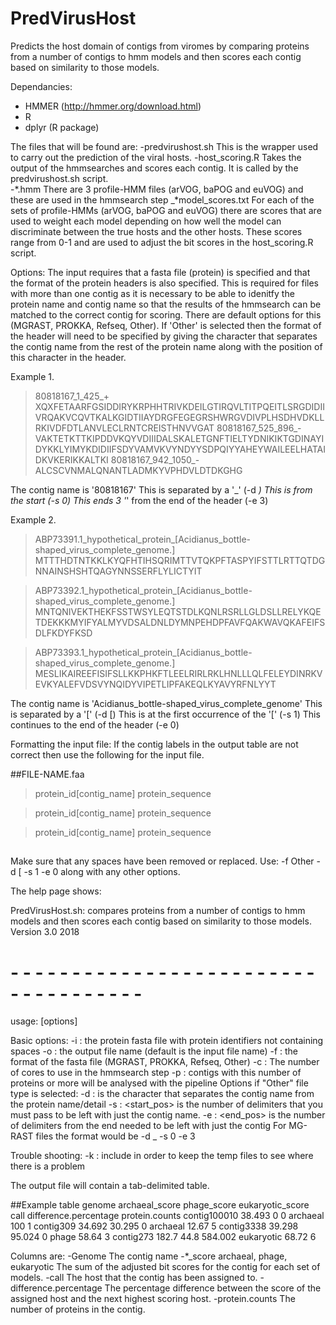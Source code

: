 # PredVirusHost
Predicts the host domain of contigs from viromes by comparing proteins from a number of 
contigs to hmm models and then scores each contig based on similarity to those models.



Dependancies:
- HMMER (http://hmmer.org/download.html)
- R
- dplyr (R package)



The files that will be found are:
-predvirushost.sh
	This is the wrapper used to carry out the prediction of the viral hosts. 
-host_scoring.R
	Takes the output of the hmmsearches and scores each contig. It is called by the 
	predvirushost.sh script.	
-*.hmm
	There are 3 profile-HMM files (arVOG, baPOG and euVOG) and these are used in the
	hmmsearch step
_*model_scores.txt
	For each of the sets of profile-HMMs (arVOG, baPOG and euVOG) there are scores that are used to weight each 
	model depending on how well the model can discriminate between the true hosts and 
	the other hosts. These scores range from 0-1 and are used to adjust the bit scores 
	in the host_scoring.R script.

Options:
The input requires that a fasta file (protein) is specified and that the format of the 
protein headers is also specified. This is required for files with more than one contig as
it is necessary to be able to idenitfy the protein name and contig name so that the results
of the hmmsearch can be matched to the correct contig for scoring. There are default options
for this (MGRAST, PROKKA, Refseq, Other). If 'Other' is selected then the format of the 
header will need to be specified by giving the character that separates the contig name from
the rest of the protein name along with the position of this character in the header.

Example 1.

>80818167_1_425_+
XQXFETAARFGSIDDIRYKRPHHTRIVKDEILGTIRQVLTITPQEITLSRGDIDIIVRQAKVCQVTKALKGIDTIIAYDRGFEGEGRSHWRGVDIVPLHSDHVDKLLRKIVDFDTLANVLECLRNTCREISTHNVVGAT
>80818167_525_896_-
VAKTETKTTKIPDDVKQYVDIIIDALSKALETGNFTIELTYDNIKIKTGDINAYIDYKKLYIMYKDIDIIFSDYVAMVKVYNDYYSDPQIYYAHEYWAILEELHATAIDKVKERIKKALTKI
>80818167_942_1050_-
ALCSCVNMALQNANTLADMKYVPHDVLDTDKGHG

The contig name is '80818167'
This is separated by a '_' (-d _)
This is from the start (-s 0)
This ends 3 '_' from the end of the header (-e 3) 

Example 2.

>ABP73391.1_hypothetical_protein_[Acidianus_bottle-shaped_virus_complete_genome.]
MTTTHDTNTKKLKYQFHTIHSQRIMTTVTQKPFTASPYIFSTTLRTTQTDGNNAINSHSHTQAGYNNSSERFLYLICTYIT

>ABP73392.1_hypothetical_protein_[Acidianus_bottle-shaped_virus_complete_genome.]
MNTQNIVEKTHEKFSSTWSYLEQTSTDLKQNLRSRLLGLDSLLRELYKQETDEKKKMYIFYALMYVDSALDNLDYMNPEHDPFAVFQAKWAVQKAFEIFSDLFKDYFKSD

>ABP73393.1_hypothetical_protein_[Acidianus_bottle-shaped_virus_complete_genome.]
MESLIKAIREEFISIFSLLKKPHKFTLEELRIRLRKLHNLLLQLFELEYDINRKVEVKYALEFVDSVYNQIDYVIPETLIPFAKEQLKYAVYRFNLYYT

The contig name is 'Acidianus_bottle-shaped_virus_complete_genome'
This is separated by a '[' (-d [)
This is at the first occurrence of the '[' (-s 1)
This continues to the end of the header (-e 0)

Formatting the input file:
If the contig labels in the output table are not correct then use the following for 
the input file.

##FILE-NAME.faa
>protein_id[contig_name]
protein_sequence

>protein_id[contig_name]
protein_sequence

>protein_id[contig_name]
protein_sequence


##
Make sure that any spaces have been removed or replaced. 
Use:
 -f Other -d [ -s 1 -e 0 
along with any other options.




The help page shows:


PredVirusHost.sh: compares proteins from a number of contigs to hmm models and then scores
each contig based on similarity to those models.
Version 3.0 2018
# - - - - - - - - - - - - - - - - - - - - - - - - - - - - - - - - - - - -
usage: [options] <filename> <file type>
 
Basic options:
  -i : <filename> the protein fasta file with protein identifiers not containing spaces
  -o : <output file> the output file name (default is the input file name)
  -f : <file type> the format of the fasta file (MGRAST, PROKKA, Refseq, Other)
  -c : <Number of cores> The number of cores to use in the hmmsearch step
  -p : <Number of proteins> contigs with this number of proteins or more will be analysed with the pipeline 
Options if "Other" file type is selected:
  -d : <delim> is the character that separates the contig name from the protein name/detail
  -s : <start_pos> is the number of delimiters that you must pass to be left with just the contig name.
  -e : <end_pos> is the number of delimiters from the end needed to be left with just the contig
  For MG-RAST files the format would be -d _ -s 0 -e 3
 
Trouble shooting:
  -k : include in order to keep the temp files to see where there is a problem


The output file will contain a tab-delimited table.

##Example table
genome	archaeal_score	phage_score	eukaryotic_score	call	difference.percentage	protein.counts
contig100010	38.493	0	0	archaeal	100	1
contig309	34.692	30.295	0	archaeal	12.67	5
contig3338	39.298	95.024	0	phage	58.64	3
contig273	182.7	44.8	584.002	eukaryotic	68.72	6

Columns are:
-Genome
	The contig name
-*_score
	archaeal, phage, eukaryotic
	The sum of the adjusted bit scores for the contig for each set of models.
-call
	The host that the contig has been assigned to.
-difference.percentage
	The percentage difference between the score of the assigned host and the next
	highest scoring host.
-protein.counts
	The number of proteins in the contig.
	





